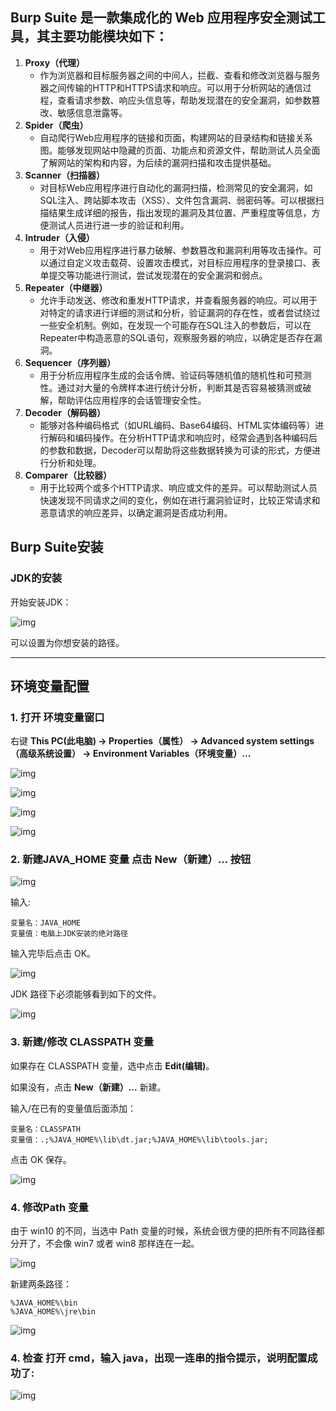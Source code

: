 **Burp Suite** 是一款集成化的 Web 应用程序安全测试工具，其主要功能模块如下：
---

1. **Proxy（代理）**
    - 作为浏览器和目标服务器之间的中间人，拦截、查看和修改浏览器与服务器之间传输的HTTP和HTTPS请求和响应。可以用于分析网站的通信过程，查看请求参数、响应头信息等，帮助发现潜在的安全漏洞，如参数篡改、敏感信息泄露等。
2. **Spider（爬虫）**
    - 自动爬行Web应用程序的链接和页面，构建网站的目录结构和链接关系图。能够发现网站中隐藏的页面、功能点和资源文件，帮助测试人员全面了解网站的架构和内容，为后续的漏洞扫描和攻击提供基础。
3. **Scanner（扫描器）**
    - 对目标Web应用程序进行自动化的漏洞扫描，检测常见的安全漏洞，如SQL注入、跨站脚本攻击（XSS）、文件包含漏洞、弱密码等。可以根据扫描结果生成详细的报告，指出发现的漏洞及其位置、严重程度等信息，方便测试人员进行进一步的验证和利用。
4. **Intruder（入侵）**
    - 用于对Web应用程序进行暴力破解、参数篡改和漏洞利用等攻击操作。可以通过自定义攻击载荷、设置攻击模式，对目标应用程序的登录接口、表单提交等功能进行测试，尝试发现潜在的安全漏洞和弱点。
5. **Repeater（中继器）**
    - 允许手动发送、修改和重发HTTP请求，并查看服务器的响应。可以用于对特定的请求进行详细的测试和分析，验证漏洞的存在性，或者尝试绕过一些安全机制。例如，在发现一个可能存在SQL注入的参数后，可以在Repeater中构造恶意的SQL语句，观察服务器的响应，以确定是否存在漏洞。
6. **Sequencer（序列器）**
    - 用于分析应用程序生成的会话令牌、验证码等随机值的随机性和可预测性。通过对大量的令牌样本进行统计分析，判断其是否容易被猜测或破解，帮助评估应用程序的会话管理安全性。
7. **Decoder（解码器）**
    - 能够对各种编码格式（如URL编码、Base64编码、HTML实体编码等）进行解码和编码操作。在分析HTTP请求和响应时，经常会遇到各种编码后的参数和数据，Decoder可以帮助将这些数据转换为可读的形式，方便进行分析和处理。
8. **Comparer（比较器）**
    - 用于比较两个或多个HTTP请求、响应或文件的差异。可以帮助测试人员快速发现不同请求之间的变化，例如在进行漏洞验证时，比较正常请求和恶意请求的响应差异，以确定漏洞是否成功利用。


## Burp Suite安装
### JDK的安装

开始安装JDK：

![img](https://pic.geek.nyc.mn/path/202504172012609.jpg)

可以设置为你想安装的路径。

------

## 环境变量配置

### 1. 打开 环境变量窗口

右键 **This PC(此电脑) -> Properties（属性） -> Advanced system settings（高级系统设置） -> Environment Variables（环境变量）...**

![img](https://pic.geek.nyc.mn/path/202504172012612.png)

![img](https://pic.geek.nyc.mn/path/202504172012614.png)

![img](https://pic.geek.nyc.mn/path/202504172012615.png)

![img](https://pic.geek.nyc.mn/path/202504172012616.png)

### 2. 新建JAVA_HOME 变量 点击 **New（新建）...** 按钮

![img](https://pic.geek.nyc.mn/path/202504172012618.png)

输入:

```
变量名：JAVA_HOME
变量值：电脑上JDK安装的绝对路径
```

输入完毕后点击 OK。

![img](https://pic.geek.nyc.mn/path/202504172012619.png)

JDK 路径下必须能够看到如下的文件。

![img](https://pic.geek.nyc.mn/path/202504172012620.png)

### 3. 新建/修改 CLASSPATH 变量

如果存在 CLASSPATH 变量，选中点击 **Edit(编辑)**。

如果没有，点击 **New（新建）...** 新建。

输入/在已有的变量值后面添加：

```
变量名：CLASSPATH
变量值：.;%JAVA_HOME%\lib\dt.jar;%JAVA_HOME%\lib\tools.jar;
```

点击 OK 保存。

![img](https://pic.geek.nyc.mn/path/202504172012621.png)

### 4. 修改Path 变量

由于 win10 的不同，当选中 Path 变量的时候，系统会很方便的把所有不同路径都分开了，不会像 win7 或者 win8 那样连在一起。

![img](https://pic.geek.nyc.mn/path/202504172012623.png)

新建两条路径：

```
%JAVA_HOME%\bin
%JAVA_HOME%\jre\bin
```

![img](https://pic.geek.nyc.mn/path/202504172012624.png)

### 4. 检查 打开 cmd，输入 java，出现一连串的指令提示，说明配置成功了:

![img](https://pic.geek.nyc.mn/path/202504172012626.png)